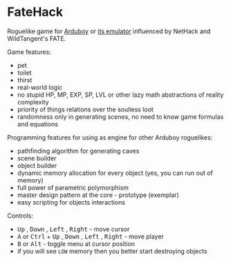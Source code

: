 # FateHack
Roguelike game for [Arduboy](https://arduboy.com/) or [its emulator](https://github.com/felipemanga/ProjectABE/releases/latest) influenced by NetHack and WildTangent's FATE.

Game features:
* pet
* toilet
* thirst
* real-world logic
* no stupid HP, MP, EXP, SP, LVL or other lazy math abstractions of reality complexity
* priority of things relations over the soulless loot
* randomness only in generating scenes, no need to know game formulas and equations

Programming features for using as engine for other Arduboy roguelikes:
* pathfinding algorithm for generating caves
* scene builder
* object builder
* dynamic memory allocation for every object (yes, you can run out of memory)
* full power of parametric polymorphism
* master design pattern at the core - prototype (exemplar)
* easy scripting for objects interactions

Controls:
* <kbd>Up</kbd> , <kbd>Down</kbd> , <kbd>Left</kbd> , <kbd>Right</kbd> - move cursor
* <kbd>A</kbd> or <kbd>Ctrl</kbd> + <kbd>Up</kbd> , <kbd>Down</kbd> , <kbd>Left</kbd> , <kbd>Right</kbd> - move player
* <kbd>B</kbd> or <kbd>Alt</kbd> - toggle menu at cursor position
* if you will see `LOW` memory then you better start destroying objects
